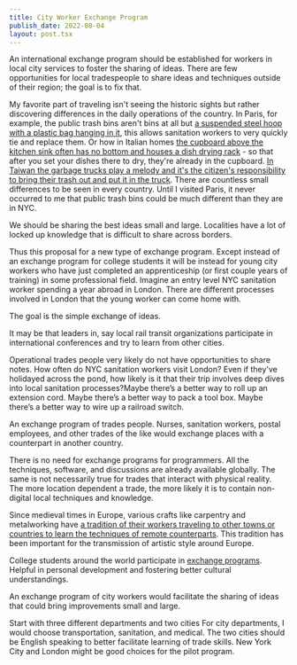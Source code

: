 ```yaml
---
title: City Worker Exchange Program
publish_date: 2022-08-04
layout: post.tsx
---
```


An international exchange program should be established for workers in local
city services to foster the sharing of ideas. There are few opportunities for
local tradespeople to share ideas and techniques outside of their region; the
goal is to fix that.

My favorite part of traveling isn't seeing the historic sights but rather
discovering differences in the daily operations of the country. In Paris, for
example, the public trash bins aren't bins at all but
[a suspended steel hoop with a plastic bag hanging in it](https://www.planetizen.com/node/39107),
this allows sanitation workers to very quickly tie and replace them. Or how in
Italian homes
[the cupboard above the kitchen sink often has no bottom and houses a dish drying rack](https://beccagarber.com/why-italian-kitchens-make-me-happy/) -
so that after you set your dishes there to dry, they're already in the cupboard.
[In Taiwan the garbage trucks play a melody and it's the citizen's responsibility to bring their trash out and put it in the truck](https://www.nytimes.com/2022/02/08/world/asia/taiwan-waste-management-beethoven.html).
There are countless small differences to be seen in every country. Until I
visited Paris, it never occurred to me that public trash bins could be much
different than they are in NYC.

We should be sharing the best ideas small and large. Localities have a lot of
locked up knowledge that is difficult to share across borders.

Thus this proposal for a new type of exchange program. Except instead of an
exchange program for college students it will be instead for young city workers
who have just completed an apprenticeship (or first couple years of training) in
some professional field. Imagine an entry level NYC sanitation worker spending a
year abroad in London. There are different processes involved in London that the
young worker can come home with.

The goal is the simple exchange of ideas.

It may be that leaders in, say local rail transit organizations participate in
international conferences and try to learn from other cities.

Operational trades people very likely do not have opportunities to share notes.
How often do NYC sanitation workers visit London? Even if they've holidayed
across the pond, how likely is it that their trip involves deep dives into local
sanitation processes?Maybe there’s a better way to roll up an extension cord.
Maybe there’s a better way to pack a tool box. Maybe there’s a better way to
wire up a railroad switch.

An exchange program of trades people. Nurses, sanitation workers, postal
employees, and other trades of the like would exchange places with a counterpart
in another country.

There is no need for exchange programs for programmers. All the techniques,
software, and discussions are already available globally. The same is not
necessarily true for trades that interact with physical reality. The more
location dependent a trade, the more likely it is to contain non-digital local
techniques and knowledge.

Since medieval times in Europe, various crafts like carpentry and metalworking
have
[a tradition of their workers traveling to other towns or countries to learn the techniques of remote counterparts](https://en.wikipedia.org/wiki/Journeyman_years).
This tradition has been important for the transmission of artistic style around
Europe.

College students around the world participate in
[exchange programs](https://en.wikipedia.org/wiki/Erasmus_Programme). Helpful in
personal development and fostering better cultural understandings.

An exchange program of city workers would facilitate the sharing of ideas that
could bring improvements small and large.

Start with three different departments and two cities For city departments, I
would choose transportation, sanitation, and medical. The two cities should be
English speaking to better facilitate learning of trade skills. New York City
and London might be good choices for the pilot program.
